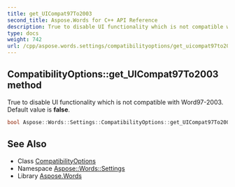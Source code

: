 ```yaml
---
title: get_UICompat97To2003
second_title: Aspose.Words for C++ API Reference
description: True to disable UI functionality which is not compatible with Word97-2003. Default value is false.
type: docs
weight: 742
url: /cpp/aspose.words.settings/compatibilityoptions/get_uicompat97to2003/
---
```

## CompatibilityOptions::get_UICompat97To2003 method


True to disable UI functionality which is not compatible with Word97-2003. Default value is **false**.

```cpp
bool Aspose::Words::Settings::CompatibilityOptions::get_UICompat97To2003()
```

## See Also

* Class [CompatibilityOptions](../)
* Namespace [Aspose::Words::Settings](../../)
* Library [Aspose.Words](../../../)
